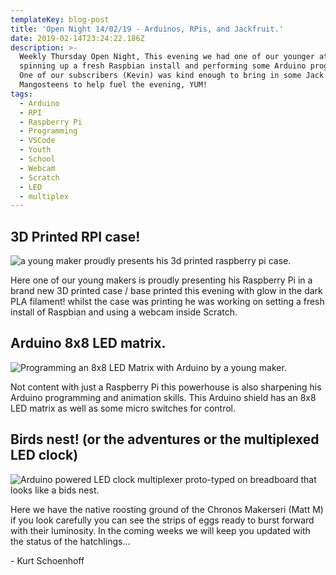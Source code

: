```yaml
---
templateKey: blog-post
title: 'Open Night 14/02/19 - Arduinos, RPis, and Jackfruit.'
date: 2019-02-14T23:24:22.186Z
description: >-
  Weekly Thursday Open Night, This evening we had one of our younger attendee's
  spinning up a fresh Raspbian install and performing some Arduino programming.
  One of our subscribers (Kevin) was kind enough to bring in some Jack Fruit and
  Mangosteens to help fuel the evening, YUM!  
tags:
  - Arduino
  - RPI
  - Raspberry Pi
  - Programming
  - VSCode
  - Youth
  - School
  - Webcam
  - Scratch
  - LED
  - multiplex
---
```

## 3D Printed RPI case!

![a young maker proudly presents his 3d printed raspberry pi case.](/img/img_20190214_210141.jpg "Noah and the Raspberry pi")

Here one of our young makers is proudly presenting his Raspberry Pi in a brand new 3D printed case / base printed this evening with glow in the dark PLA filament! whilst the case was printing he was working on setting a fresh install of Raspbian and using a webcam inside Scratch.



## Arduino 8x8 LED matrix.

![Programming an 8x8 LED Matrix with Arduino by a young maker.](/img/img_20190214_210038.jpg "Noah and the Arduino LED matrix.")

Not content with just a Raspberry Pi this powerhouse is also sharpening his Arduino programming and animation skills. This Arduino shield has an 8x8 LED matrix as well as some micro switches for control.



## Birds nest! (or the adventures or the multiplexed LED clock)

![Arduino powered LED clock multiplexer proto-typed on breadboard that looks like a bids nest.](/img/img_20190214_210056.jpg " LED clock multiplexer proto-typed on breadboard")

Here we have the native roosting ground of the Chronos Makerseri (Matt M) if you look carefully you can see the strips of eggs ready to burst forward with their luminosity. In the coming weeks we will keep you updated with the status of the hatchlings...



\- Kurt Schoenhoff
